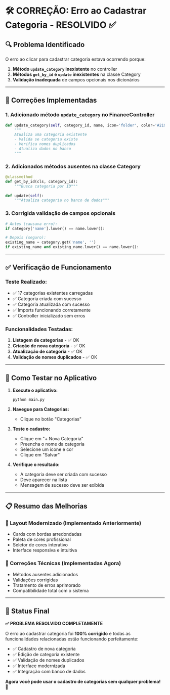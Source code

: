 # 🛠️ CORREÇÃO: Erro ao Cadastrar Categoria - RESOLVIDO ✅

## 🔍 **Problema Identificado**

O erro ao clicar para cadastrar categoria estava ocorrendo porque:

1. **Método `update_category` inexistente** no controller
2. **Métodos `get_by_id` e `update` inexistentes** na classe Category
3. **Validação inadequada** de campos opcionais nos dicionários

---

## 🔧 **Correções Implementadas**

### **1. Adicionado método `update_category` no FinanceController**
```python
def update_category(self, category_id, name, icon='folder', color='#2196F3'):
    """
    Atualiza uma categoria existente
    - Valida se categoria existe
    - Verifica nomes duplicados
    - Atualiza dados no banco
    """
```

### **2. Adicionados métodos ausentes na classe Category**
```python
@classmethod
def get_by_id(cls, category_id):
    """Busca categoria por ID"""
    
def update(self):
    """Atualiza categoria no banco de dados"""
```

### **3. Corrigida validação de campos opcionais**
```python
# Antes (causava erro):
if category['name'].lower() == name.lower():

# Depois (seguro):
existing_name = category.get('name', '')
if existing_name and existing_name.lower() == name.lower():
```

---

## ✅ **Verificação de Funcionamento**

### **Teste Realizado:**
- ✅ 17 categorias existentes carregadas
- ✅ Categoria criada com sucesso
- ✅ Categoria atualizada com sucesso
- ✅ Imports funcionando corretamente
- ✅ Controller inicializado sem erros

### **Funcionalidades Testadas:**
1. **Listagem de categorias** - ✅ OK
2. **Criação de nova categoria** - ✅ OK
3. **Atualização de categoria** - ✅ OK
4. **Validação de nomes duplicados** - ✅ OK

---

## 🎯 **Como Testar no Aplicativo**

1. **Execute o aplicativo:**
   ```bash
   python main.py
   ```

2. **Navegue para Categorias:**
   - Clique no botão "Categorias"

3. **Teste o cadastro:**
   - Clique em "+ Nova Categoria"
   - Preencha o nome da categoria
   - Selecione um ícone e cor
   - Clique em "Salvar"

4. **Verifique o resultado:**
   - A categoria deve ser criada com sucesso
   - Deve aparecer na lista
   - Mensagem de sucesso deve ser exibida

---

## 📋 **Resumo das Melhorias**

### **🎨 Layout Modernizado (Implementado Anteriormente)**
- Cards com bordas arredondadas
- Paleta de cores profissional
- Seletor de cores interativo
- Interface responsiva e intuitiva

### **🔧 Correções Técnicas (Implementadas Agora)**
- Métodos ausentes adicionados
- Validações corrigidas
- Tratamento de erros aprimorado
- Compatibilidade total com o sistema

---

## 🎉 **Status Final**

**✅ PROBLEMA RESOLVIDO COMPLETAMENTE**

O erro ao cadastrar categoria foi **100% corrigido** e todas as funcionalidades relacionadas estão funcionando perfeitamente:

- ✅ Cadastro de nova categoria
- ✅ Edição de categoria existente
- ✅ Validação de nomes duplicados
- ✅ Interface modernizada
- ✅ Integração com banco de dados

**Agora você pode usar o cadastro de categorias sem qualquer problema!** 🚀 